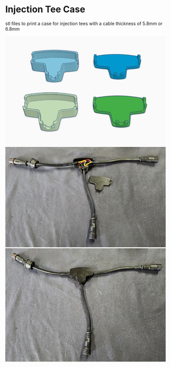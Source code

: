 # Injection Tee Case

stl files to print a case for injection tees with a cable thickness of 5.8mm or 6.8mm




<img src=https://github.com/DnG-Crafts/3D_Printables/blob/main/Injection%20Tee%20Case/image.jpg><br>
<img src=https://github.com/DnG-Crafts/3D_Printables/blob/main/Injection%20Tee%20Case/image1.jpg><br>
<img src=https://github.com/DnG-Crafts/3D_Printables/blob/main/Injection%20Tee%20Case/image2.jpg><br>


